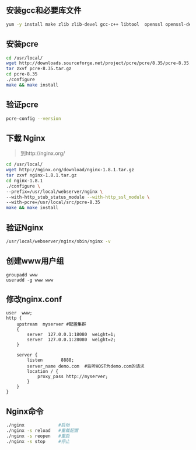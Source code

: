 ## 安装gcc和必要库文件

```bash
yum -y install make zlib zlib-devel gcc-c++ libtool  openssl openssl-devel
```

## 安装pcre 

```bash
cd /usr/local/
wget http://downloads.sourceforge.net/project/pcre/pcre/8.35/pcre-8.35.tar.gz
tar zxvf pcre-8.35.tar.gz
cd pcre-8.35
./configure
make && make install
```

## 验证pcre

```bash
pcre-config --version
```

## 下载 Nginx 

> 到http://nginx.org/

```bash
cd /usr/local/
wget http://nginx.org/download/nginx-1.8.1.tar.gz
tar zxvf nginx-1.8.1.tar.gz
cd nginx-1.8.1
./configure \
--prefix=/usr/local/webserver/nginx \
--with-http_stub_status_module --with-http_ssl_module \
--with-pcre=/usr/local/src/pcre-8.35
make && make install
```

## 验证Nginx

```bash
/usr/local/webserver/nginx/sbin/nginx -v
```

## 创建www用户组

```bash## 
groupadd www
useradd -g www www
```

## 修改nginx.conf

```
user  www;
http { 
    upstream  myserver #配置集群
    {
        server  127.0.0.1:18080  weight=1;
        server  127.0.0.1:28080  weight=2;
    }
  
    server {
        listen       8888;
        server_name demo.com  #监听HOST为demo.com的请求
        location / { 
            proxy_pass http://myserver;
        }
    }
}
```

## Nginx命令

```bash
./nginx				#启动
./nginx -s reload	#重载配置
./nginx -s reopen	#重启
./nginx -s stop 	#停止
```